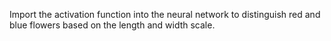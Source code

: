 Import the activation function into the neural network to distinguish red and blue flowers based on the length and width scale.
